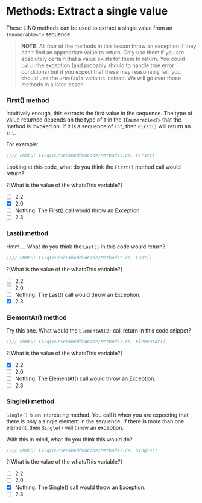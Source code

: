# Methods: Extract a single value

These LINQ methods can be used to extract a single value from an `IEnumerable<T>` sequence. 

> **NOTE:** All four of the methods in this lesson throw an exception if they can't find an appropriate value to return. Only use them if you are absolutely certain that a value exists for them to return. You could `catch` the exception (and probably should to handle true error conditions) but if you expect that these may reasonably fail, you should use the `OrDefault` variants instead. We will go over those methods in a later lesson.

### First() method
Intuitively enough, this extracts the first value in the sequence. The type of value returned depends on the type of `T` in the `IEnumerable<T>` that the method is invoked on. If it is a sequence of `int`, then `First()` will return an `int`.

For example:

```csharp
//// EMBED: LinqCourseEmbeddedCode/Methods1.cs, First()
```

Looking at this code, what do you think the `First()` method call would return?

?[What is the value of the whatsThis variable?]
 - [ ] 2.2
 - [x] 2.0
 - [ ] Nothing. The First() call would throw an Exception.
 - [ ] 2.3

### Last() method
Hmm.... What do you think the `Last()` in this code would return?

```csharp
//// EMBED: LinqCourseEmbeddedCode/Methods1.cs, Last()
```

?[What is the value of the whatsThis variable?]
 - [ ] 2.2
 - [ ] 2.0
 - [ ] Nothing. The Last() call would throw an Exception.
 - [x] 2.3

### ElementAt() method
Try this one. What would the `ElementAt(2)` call return in this code snippet?

```csharp
//// EMBED: LinqCourseEmbeddedCode/Methods1.cs, ElementAt()
```

?[What is the value of the whatsThis variable?]
 - [x] 2.2
 - [ ] 2.0
 - [ ] Nothing. The ElementAt() call would throw an Exception.
 - [ ] 2.3

### Single() method
`Single()` is an interesting method. You call it when you are expecting that there is only a single element in the sequence. If there is more than one element, then `Single()` will throw an exception.

With this in mind, what do you think this would do?

```csharp
//// EMBED: LinqCourseEmbeddedCode/Methods1.cs, Single()
```

?[What is the value of the whatsThis variable?]
 - [ ] 2.2
 - [ ] 2.0
 - [x] Nothing. The Single() call would throw an Exception.
 - [ ] 2.3